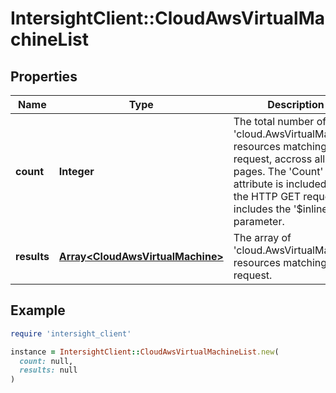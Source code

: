 # IntersightClient::CloudAwsVirtualMachineList

## Properties

| Name | Type | Description | Notes |
| ---- | ---- | ----------- | ----- |
| **count** | **Integer** | The total number of &#39;cloud.AwsVirtualMachine&#39; resources matching the request, accross all pages. The &#39;Count&#39; attribute is included when the HTTP GET request includes the &#39;$inlinecount&#39; parameter. | [optional] |
| **results** | [**Array&lt;CloudAwsVirtualMachine&gt;**](CloudAwsVirtualMachine.md) | The array of &#39;cloud.AwsVirtualMachine&#39; resources matching the request. | [optional] |

## Example

```ruby
require 'intersight_client'

instance = IntersightClient::CloudAwsVirtualMachineList.new(
  count: null,
  results: null
)
```


